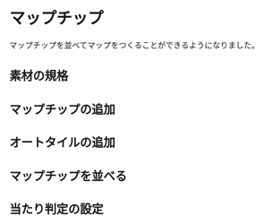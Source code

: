 # マップチップ

マップチップを並べてマップをつくることができるようになりました。

## 素材の規格

## マップチップの追加

## オートタイルの追加

## マップチップを並べる

## 当たり判定の設定
